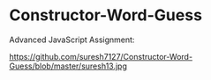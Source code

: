 # Constructor-Word-Guess
Advanced JavaScript Assignment:

https://github.com/suresh7127/Constructor-Word-Guess/blob/master/suresh13.jpg